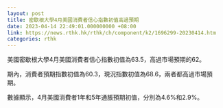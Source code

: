 ```yaml
---
layout: post
title: 密歇根大學4月美國消費者信心指數初值高過預期
date: 2023-04-14 22:49:01.000000000 +08:00
link: https://news.rthk.hk/rthk/ch/component/k2/1696299-20230414.htm
categories: rthk
---
```


美國密歇根大學4月美國消費者信心指數初值為63.5，高過市場預期的62。

期內，消費者預期指數初值為60.3，現況指數初值為68.6，兩者都高過市場預期。

數據顯示，4月美國消費者1年和5年通脹預期初值，分別為4.6%和2.9%。
